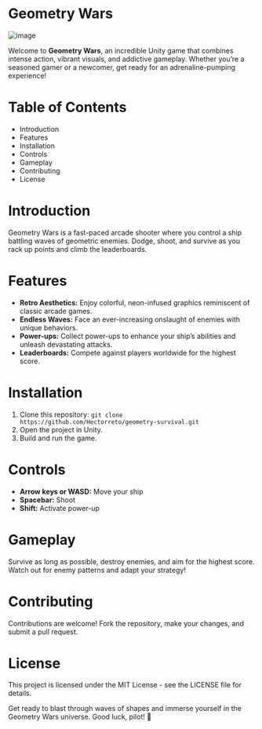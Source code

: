 # Geometry Wars
![image](https://github.com/Hectorreto/geometry-survival/assets/30514545/c889fef2-6f32-44d1-ade8-d215b0b7a912)

Welcome to **Geometry Wars**, an incredible Unity game that combines intense action, vibrant visuals, and addictive gameplay. Whether you’re a seasoned gamer or a newcomer, get ready for an adrenaline-pumping experience!

# Table of Contents
* Introduction
* Features
* Installation
* Controls
* Gameplay
* Contributing
* License

# Introduction
Geometry Wars is a fast-paced arcade shooter where you control a ship battling waves of geometric enemies. Dodge, shoot, and survive as you rack up points and climb the leaderboards.

# Features
* **Retro Aesthetics:** Enjoy colorful, neon-infused graphics reminiscent of classic arcade games.
* **Endless Waves:** Face an ever-increasing onslaught of enemies with unique behaviors.
* **Power-ups:** Collect power-ups to enhance your ship’s abilities and unleash devastating attacks.
* **Leaderboards:** Compete against players worldwide for the highest score.

# Installation
1. Clone this repository: `git clone https://github.com/Hectorreto/geometry-survival.git`
2. Open the project in Unity.
3. Build and run the game.

# Controls
* **Arrow keys or WASD:** Move your ship
* **Spacebar:** Shoot
* **Shift:** Activate power-up

# Gameplay
Survive as long as possible, destroy enemies, and aim for the highest score. Watch out for enemy patterns and adapt your strategy!

# Contributing
Contributions are welcome! Fork the repository, make your changes, and submit a pull request.

# License
This project is licensed under the MIT License - see the LICENSE file for details.

Get ready to blast through waves of shapes and immerse yourself in the Geometry Wars universe. Good luck, pilot! 🚀
